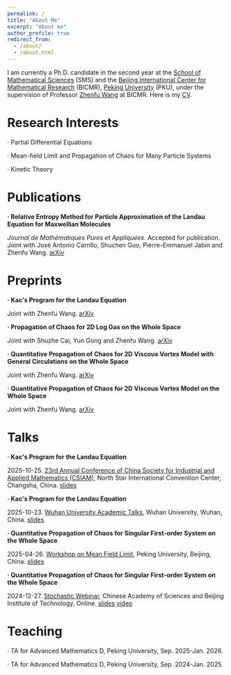 ```yaml
---
permalink: /
title: "About Me"
excerpt: "About me"
author_profile: true
redirect_from: 
  - /about/
  - /about.html
---
```


I am currently a Ph.D. candidate in the second year at the [School of Mathematical Sciences](https://www.math.pku.edu.cn/) (SMS) and the [Beijing International Center for Mathematical Research](https://bicmr.pku.edu.cn/) (BICMR), [Peking University](https://www.pku.edu.cn/) (PKU), under the supervision of Professor [Zhenfu Wang](http://faculty.bicmr.pku.edu.cn/~zhenfuwang/) at BICMR. Here is my [CV](../assets/CV.pdf).

Research Interests
======
· Partial Differential Equations

· Mean-field Limit and Propagation of Chaos for Many Particle Systems

· Kinetic Theory

Publications
======
**· Relative Entropy Method for Particle Approximation of the Landau Equation for Maxwellian Molecules**
        
  _Journal de Mathématiques Pures et Appliquées_. Accepted for publication. Joint with José Antonio Carrillo, Shuchen Guo, Pierre-Emmanuel Jabin and Zhenfu Wang. [arXiv](https://arxiv.org/abs/2408.15035)

Preprints
======
**· Kac's Program for the Landau Equation** 

  Joint with Zhenfu Wang. [arXiv](https://arxiv.org/abs/2506.14309) 

**· Propagation of Chaos for 2D Log Gas on the Whole Space** 
        
  Joint with Shuzhe Cai, Yun Gong and Zhenfu Wang. [arXiv](https://arxiv.org/abs/2411.14777)

**· Quantitative Propagation of Chaos for 2D Viscous Vortex Model with General Circulations on the Whole Space** 
        
  Joint with Zhenfu Wang. [arXiv](https://arxiv.org/abs/2411.14266)

**· Quantitative Propagation of Chaos for 2D Viscous Vortex Model on the Whole Space** 
        
  Joint with Zhenfu Wang. [arXiv](https://arxiv.org/abs/2310.05156)

Talks
======
**· Kac's Program for the Landau Equation**

  2025-10-25. [23rd Annual Conference of China Society for Industrial and Applied Mathematics (CSIAM)](https://meeting.csiam.org.cn/#/2025/), North Star International Convention Center, Changsha, China. [slides](../assets/Slides_Talk_at_CSIAM_TM33_2025_10_25.pdf)
  
**· Kac's Program for the Landau Equation**

  2025-10-23. [Wuhan University Academic Talks](https://maths.whu.edu.cn/info/1115/149332.htm), Wuhan University, Wuhan, China. [slides](../assets/Slides_Talk_at_Wuhan_University_2025_10_23.pdf)
  
**· Quantitative Propagation of Chaos for Singular First-order System on the Whole Space**
        
  2025-04-26. [Workshop on Mean Field Limit](https://bicmr.pku.edu.cn/content/show/17-3622.html?catid=KiQhKyYs), Peking University, Beijing, China. [slides](../assets/Slides_Talk_at_Workshop_on_Mean_Field_Limit_2025_04_26.pdf)

**· Quantitative Propagation of Chaos for Singular First-order System on the Whole Space**
        
   2024-12-27. [Stochastic Webinar](https://math.bit.edu.cn/xsbg/5d6f3f77f0e247d8a2068492ff3b5e5d.htm), Chinese Academy of Sciences and Beijing Institute of Technology, Online. [slides](../assets/Slides_Talk_at_Stochastic_Webinar_2024_12_27.pdf) [video](https://www.bilibili.com/video/BV1P7CJYLE2N/?spm_id_from=333.999.0.0&vd_source=edef62aa59160378e3025dbf586dfdd0)

Teaching
======
· TA for Advanced Mathematics D, Peking University, Sep. 2025-Jan. 2026.

· TA for Advanced Mathematics D, Peking University, Sep. 2024-Jan. 2025.



